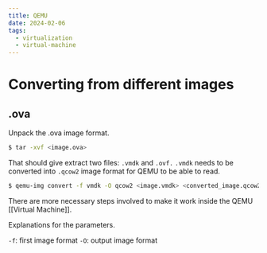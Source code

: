 ```yaml
---
title: QEMU
date: 2024-02-06
tags:
  - virtualization
  - virtual-machine
---
```


# Converting from different images

## .ova

Unpack the .ova image format.

```sh
$ tar -xvf <image.ova>
```

That should give extract two files: `.vmdk` and `.ovf.` `.vmdk` needs to be converted into `.qcow2` image format for QEMU to be able to read.

```sh
$ qemu-img convert -f vmdk -O qcow2 <image.vmdk> <converted_image.qcow2>
```

There are more necessary steps involved to make it work inside the QEMU [[Virtual Machine]].

Explanations for the parameters.

`-f`: first image format
`-O`: output image format